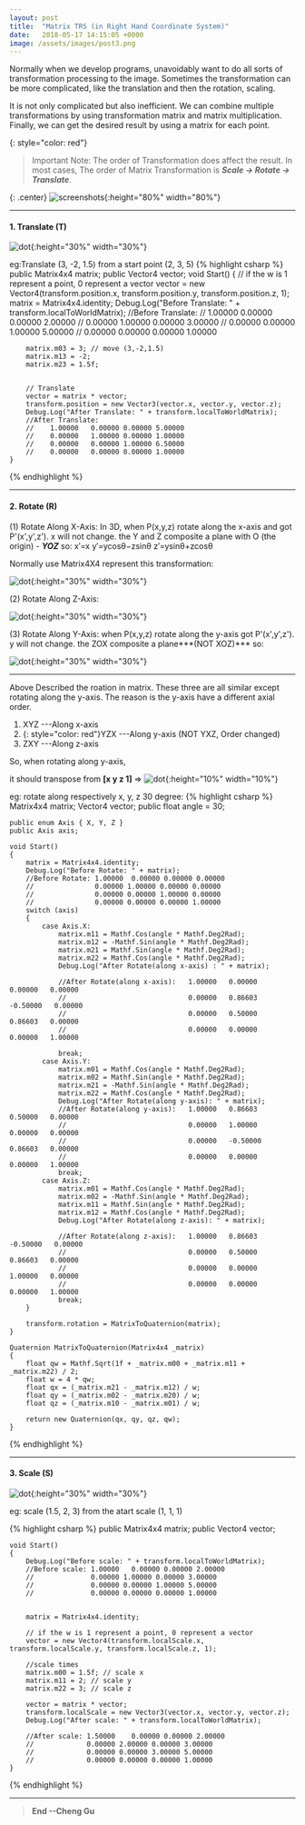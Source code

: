 ```yaml
---
layout: post
title:  "Matrix TRS (in Right Hand Coordinate System)"
date:   2018-05-17 14:15:05 +0000
image: /assets/images/post3.png
---
```


Normally when we develop programs, unavoidably want to do all sorts of transformation processing to the image. Sometimes the transformation can be more complicated, like the translation and then the rotation, scaling.

It is not only complicated but also inefficient. We can combine multiple transformations by using transformation matrix and matrix multiplication. Finally, we can get the desired result by using a matrix for each point.

{: style="color: red"}
>Important Note: The order of Transformation does affect the result. In most cases, The order of Matrix Transformation is ***Scale -> Rotate -> Translate***. 

{: .center}
![screenshots](/assets/images/PostImages/matrix_rts.png){:height="80%" width="80%"}

---
#### 1. Translate (T)

![dot](/assets/images/PostImages/t.png){:height="30%" width="30%"}

eg:Translate (3, -2, 1.5) from a start point (2, 3, 5)
{% highlight csharp %}
    public Matrix4x4 matrix;
    public Vector4 vector;
    void Start()
    {
        // if the w is 1 represent a point, 0 represent a vector
        vector = new Vector4(transform.position.x, transform.position.y, transform.position.z, 1);
        matrix = Matrix4x4.identity;
        Debug.Log("Before Translate: " + transform.localToWorldMatrix);
        //Before Translate: 
        //    1.00000	0.00000	0.00000	2.00000
        //    0.00000	1.00000	0.00000	3.00000
        //    0.00000	0.00000	1.00000	5.00000
        //    0.00000	0.00000	0.00000	1.00000
        
        
        matrix.m03 = 3; // move (3,-2,1.5)
        matrix.m13 = -2;
        matrix.m23 = 1.5f;
        
        
        // Translate
        vector = matrix * vector;
        transform.position = new Vector3(vector.x, vector.y, vector.z);
        Debug.Log("After Translate: " + transform.localToWorldMatrix);
        //After Translate: 
        //    1.00000	0.00000	0.00000	5.00000
        //    0.00000	1.00000	0.00000	1.00000
        //    0.00000	0.00000	1.00000	6.50000
        //    0.00000	0.00000	0.00000	1.00000
    }
{% endhighlight %}

---
#### 2. Rotate (R)
(1) Rotate Along X-Axis:
In 3D, when P(x,y,z) rotate along the x-axis and got P'(x',y',z'). x will not change. the Y and Z composite a plane with O (the origin) - ***YOZ*** so:
   x′=x 
   y′=ycosθ−zsinθ 
   z′=ysinθ+zcosθ 
   
Normally use Matrix4X4 represent this transformation: 

![dot](/assets/images/PostImages/r_x.png){:height="30%" width="30%"}

(2) Rotate Along Z-Axis: 

![dot](/assets/images/PostImages/r_z.png){:height="30%" width="30%"}


(3) Rotate Along Y-Axis:
when P(x,y,z) rotate along the y-axis got P'(x',y',z'). y will not change. the ZOX composite a plane***(NOT XOZ)*** so:

![dot](/assets/images/PostImages/r_y.png){:height="30%" width="30%"}

---
Above Described the roation in matrix. These three are all similar except rotating along the y-axis. The reason is the y-axis have a different axial order. 
1. XYZ ---Along x-axis
2. {: style="color: red"}YZX ---Along y-axis (NOT YXZ, Order changed)
3. ZXY ---Along z-axis

So, when rotating along y-axis,

it should transpose from **[x y z 1]** =>
![dot](/assets/images/PostImages/y_r_format.png){:height="10%" width="10%"}

eg: rotate along respectively x, y, z 30 degree:
{% highlight csharp %}
    Matrix4x4 matrix;
    Vector4 vector;
    public float angle = 30;

    public enum Axis { X, Y, Z }
    public Axis axis;

    void Start()
    {
        matrix = Matrix4x4.identity;
        Debug.Log("Before Rotate: " + matrix);
        //Before Rotate: 1.00000  0.00000 0.00000 0.00000
        //               0.00000 1.00000 0.00000 0.00000
        //               0.00000 0.00000 1.00000 0.00000
        //               0.00000 0.00000 0.00000 1.00000
        switch (axis)
        {
            case Axis.X:
                matrix.m11 = Mathf.Cos(angle * Mathf.Deg2Rad);
                matrix.m12 = -Mathf.Sin(angle * Mathf.Deg2Rad);
                matrix.m21 = Mathf.Sin(angle * Mathf.Deg2Rad);
                matrix.m22 = Mathf.Cos(angle * Mathf.Deg2Rad);
                Debug.Log("After Rotate(along x-axis) : " + matrix);

                //After Rotate(along x-axis):   1.00000   0.00000   0.00000   0.00000
                //                              0.00000   0.86603  -0.50000   0.00000
                //                              0.00000   0.50000   0.86603   0.00000
                //                              0.00000   0.00000   0.00000   1.00000

                break;
            case Axis.Y:
                matrix.m01 = Mathf.Cos(angle * Mathf.Deg2Rad);
                matrix.m02 = Mathf.Sin(angle * Mathf.Deg2Rad);
                matrix.m21 = -Mathf.Sin(angle * Mathf.Deg2Rad);
                matrix.m22 = Mathf.Cos(angle * Mathf.Deg2Rad);
                Debug.Log("After Rotate(along y-axis): " + matrix);
                //After Rotate(along y-axis):   1.00000   0.86603   0.50000   0.00000
                //                              0.00000   1.00000   0.00000   0.00000
                //                              0.00000   -0.50000  0.86603   0.00000
                //                              0.00000   0.00000   0.00000   1.00000
                break;
            case Axis.Z:
                matrix.m01 = Mathf.Cos(angle * Mathf.Deg2Rad);
                matrix.m02 = -Mathf.Sin(angle * Mathf.Deg2Rad);
                matrix.m11 = Mathf.Sin(angle * Mathf.Deg2Rad);
                matrix.m12 = Mathf.Cos(angle * Mathf.Deg2Rad);
                Debug.Log("After Rotate(along z-axis): " + matrix);

                //After Rotate(along z-axis):   1.00000   0.86603  -0.50000   0.00000
                //                              0.00000   0.50000   0.86603   0.00000
                //                              0.00000   0.00000   1.00000   0.00000
                //                              0.00000   0.00000   0.00000   1.00000
                break;
        }

        transform.rotation = MatrixToQuaternion(matrix);
    }

    Quaternion MatrixToQuaternion(Matrix4x4 _matrix)
    {
        float qw = Mathf.Sqrt(1f + _matrix.m00 + _matrix.m11 + _matrix.m22) / 2;
        float w = 4 * qw;
        float qx = (_matrix.m21 - _matrix.m12) / w;
        float qy = (_matrix.m02 - _matrix.m20) / w;
        float qz = (_matrix.m10 - _matrix.m01) / w;

        return new Quaternion(qx, qy, qz, qw);
    }
{% endhighlight %}

---
#### 3. Scale (S)

![dot](/assets/images/PostImages/s.png){:height="30%" width="30%"}

eg: scale (1.5, 2, 3) from the atart scale (1, 1, 1)

{% highlight csharp %}
 public Matrix4x4 matrix;
    public Vector4 vector;

    void Start()
    {
        Debug.Log("Before scale: " + transform.localToWorldMatrix);
        //Before scale: 1.00000   0.00000 0.00000 2.00000
        //              0.00000 1.00000 0.00000 3.00000
        //              0.00000 0.00000 1.00000 5.00000
        //              0.00000 0.00000 0.00000 1.00000


        matrix = Matrix4x4.identity;

        // if the w is 1 represent a point, 0 represent a vector
        vector = new Vector4(transform.localScale.x, transform.localScale.y, transform.localScale.z, 1);

        //scale times
        matrix.m00 = 1.5f; // scale x
        matrix.m11 = 2; // scale y
        matrix.m22 = 3; // scale z

        vector = matrix * vector;
        transform.localScale = new Vector3(vector.x, vector.y, vector.z);
        Debug.Log("After scale: " + transform.localToWorldMatrix);

        //After scale: 1.50000    0.00000 0.00000 2.00000
        //             0.00000 2.00000 0.00000 3.00000
        //             0.00000 0.00000 3.00000 5.00000
        //             0.00000 0.00000 0.00000 1.00000
    }
{% endhighlight %}

---

>**End --Cheng Gu**

